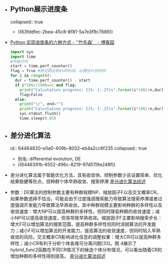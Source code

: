 - ## Python展示进度条
  collapsed:: true
	- ((63fddfec-2bea-45c8-8f81-5a7e3f9c7689))
- [Python 实现进度条的六种方式 - ''竹先森゜ - 博客园](https://www.cnblogs.com/zhuminghui/p/13985315.html)
  
  
  ``` python
  import sys
  import time
  #开始计时
  start = time.perf_counter()
  flag = True #标记刚达到1%的时间，以便估计总时间
  for i in range(n):
    dur = time.perf_counter() - start
    if i*100//1000==1 and flag:
      print("Calculation progress: {}%: {:.2f}s".format(i*100//n,dur), "▋" * ((i*100//n) // 2))
      flag=False  
    else:
      print("\r", end="")
      print("Calculation progress: {}%: {:.2f}s".format(i*100//n,dur), "▋" * ((i*100//n) // 2), end="")
      sys.stdout.flush()
      time.sleep(0.05)
  
  ```
- ## 差分进化算法
  id:: 64464820-e0a0-409b-8002-eb4a2cc6f235
  collapsed:: true
	- 别名: differential evolution, DE
	- ((6446391b-6552-496c-8219-97d5119e248f))
- 差分进化算法属于智能优化方法，具有收敛快、控制参数少且设置简单、优化结果稳健等优点，但种群个体早熟收敛、搜索停滞 [差分进化算法综述](http://html.rhhz.net/tis/html/201605015.htm#outline_anchor_13)
- 参数：DE算法的控制参数主要有种群规模NP、缩放因子F以及交叉概率CR。如果参数选择不恰当，可能会由于过度强调搜索能力导致算法搜索停滞或者过度强调开发能力导致算法早熟收敛。其中种群规模主要影响种群的多样性以及收敛速度：增大NP可以提高种群的多样性，但同时降低种群的收敛速度；减小NP可以提高收敛速度，但易导致早熟收敛。缩放因子F主要影响搜索步长：增大F可以增加算法的搜索范围，提高种群多样性但同时消弱算法的开发能力；减小F可以增加算法的开发能力，提高算法的收敛速度，但同时陷入早熟收敛的风险。交叉概率CR影响进化信息的调整权重：增大CR可以提高种群多样性；减小CR有利于分析个体各维可分离问题[33]。图 4展示了hybrid_func2函数在不同CR情况下的候选个体分布情况，可以看出随着CR的增加种群的多样性得到提高。 [差分进化算法综述](http://html.rhhz.net/tis/html/201605015.htm#outline_anchor_13)